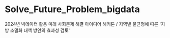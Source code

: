 # Solve_Future_Problem_bigdata
2024년 빅데이터 활용 미래 사회문제 해결 아이디어 해커톤 / 지역별 불균형에 따른 '지방 소멸화 대책 방안의 효과성 검토'

